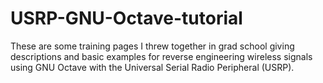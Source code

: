USRP-GNU-Octave-tutorial
========================

These are some training pages I threw together in grad school giving descriptions and basic examples for reverse engineering wireless signals using GNU Octave with the Universal Serial Radio Peripheral (USRP). 
